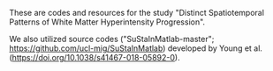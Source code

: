 These are codes and resources for the study "Distinct Spatiotemporal Patterns of White Matter Hyperintensity Progression".

We also utilized source codes ("SuStaInMatlab-master"; https://github.com/ucl-mig/SuStaInMatlab) developed by Young et al. (https://doi.org/10.1038/s41467-018-05892-0).
